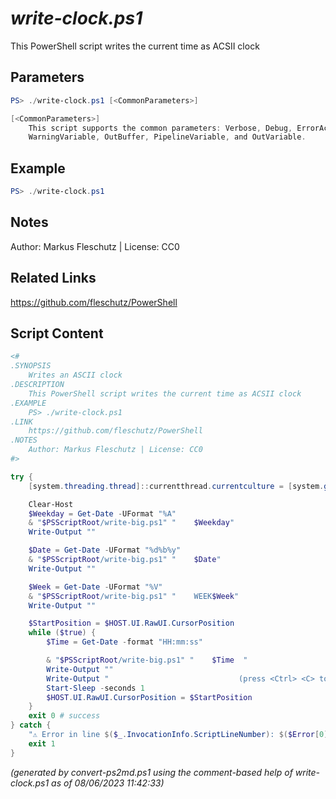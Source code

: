 *write-clock.ps1*
================

This PowerShell script writes the current time as ACSII clock

Parameters
----------
```powershell
PS> ./write-clock.ps1 [<CommonParameters>]

[<CommonParameters>]
    This script supports the common parameters: Verbose, Debug, ErrorAction, ErrorVariable, WarningAction, 
    WarningVariable, OutBuffer, PipelineVariable, and OutVariable.
```

Example
-------
```powershell
PS> ./write-clock.ps1

```

Notes
-----
Author: Markus Fleschutz | License: CC0

Related Links
-------------
https://github.com/fleschutz/PowerShell

Script Content
--------------
```powershell
<#
.SYNOPSIS
	Writes an ASCII clock
.DESCRIPTION
	This PowerShell script writes the current time as ACSII clock 
.EXAMPLE
	PS> ./write-clock.ps1
.LINK
	https://github.com/fleschutz/PowerShell
.NOTES
	Author: Markus Fleschutz | License: CC0
#>

try {
	[system.threading.thread]::currentthread.currentculture = [system.globalization.cultureinfo]"en-US"

	Clear-Host
	$Weekday = Get-Date -UFormat "%A"
	& "$PSScriptRoot/write-big.ps1" "    $Weekday"
	Write-Output ""

	$Date = Get-Date -UFormat "%d%b%y"
	& "$PSScriptRoot/write-big.ps1" "    $Date"
	Write-Output ""

	$Week = Get-Date -UFormat "%V"
	& "$PSScriptRoot/write-big.ps1" "    WEEK$Week"
	Write-Output ""

	$StartPosition = $HOST.UI.RawUI.CursorPosition
	while ($true) {
		$Time = Get-Date -format "HH:mm:ss" 

		& "$PSScriptRoot/write-big.ps1" "    $Time  "
		Write-Output ""
		Write-Output "                             (press <Ctrl> <C> to stop)"
		Start-Sleep -seconds 1
		$HOST.UI.RawUI.CursorPosition = $StartPosition
	}
	exit 0 # success
} catch {
	"⚠️ Error in line $($_.InvocationInfo.ScriptLineNumber): $($Error[0])"
	exit 1
}
```

*(generated by convert-ps2md.ps1 using the comment-based help of write-clock.ps1 as of 08/06/2023 11:42:33)*
